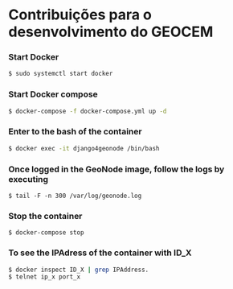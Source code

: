 # Contribuições para o desenvolvimento do GEOCEM
### Start Docker
```bash
$ sudo systemctl start docker
```
### Start Docker compose
```bash
$ docker-compose -f docker-compose.yml up -d
```

### Enter to the bash of the container
```bash
$ docker exec -it django4geonode /bin/bash
```
### Once logged in the GeoNode image, follow the logs by executing
```
$ tail -F -n 300 /var/log/geonode.log
```
### Stop the container
```
$ docker-compose stop
```
### To see the IPAdress of the container with ID_X
```bash
$ docker inspect ID_X | grep IPAddress.
$ telnet ip_x port_x
```
